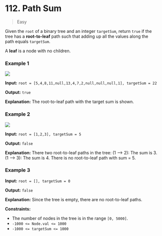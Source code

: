 # 112. Path Sum

> Easy


Given the `root` of a binary tree and an integer `targetSum`, return `true` if the tree has a **root-to-leaf** path such that adding up all the values along the path equals `targetSum`.

A **leaf** is a node with no children.

### Example 1

![](https://assets.leetcode.com/uploads/2021/01/18/pathsum1.jpg)

**Input:** `root = [5,4,8,11,null,13,4,7,2,null,null,null,1], targetSum = 22`

**Output:** `true`

**Explanation:** The root-to-leaf path with the target sum is shown.

### Example 2

![](https://assets.leetcode.com/uploads/2021/01/18/pathsum2.jpg)

**Input:** `root = [1,2,3], targetSum = 5`

**Output:** `false`

**Explanation:** There two root-to-leaf paths in the tree:
(1 --> 2): The sum is 3.
(1 --> 3): The sum is 4.
There is no root-to-leaf path with sum = 5.

### Example 3

**Input:** `root = [], targetSum = 0`

**Output:** `false`

**Explanation:** Since the tree is empty, there are no root-to-leaf paths.

**Constraints:**

-   The number of nodes in the tree is in the range `[0, 5000]`.
-   `-1000 <= Node.val <= 1000`
-   `-1000 <= targetSum <= 1000`
